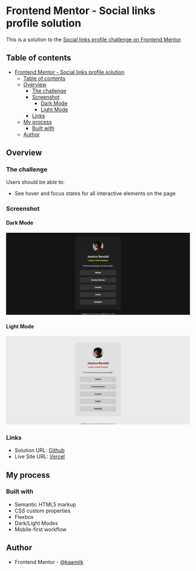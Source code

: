 # Frontend Mentor - Social links profile solution

This is a solution to the [Social links profile challenge on Frontend Mentor](https://www.frontendmentor.io/challenges/social-links-profile-UG32l9m6dQ). 

## Table of contents

- [Frontend Mentor - Social links profile solution](#frontend-mentor---social-links-profile-solution)
  - [Table of contents](#table-of-contents)
  - [Overview](#overview)
    - [The challenge](#the-challenge)
    - [Screenshot](#screenshot)
      - [Dark Mode](#dark-mode)
      - [Light Mode](#light-mode)
    - [Links](#links)
  - [My process](#my-process)
    - [Built with](#built-with)
  - [Author](#author)


## Overview

### The challenge

Users should be able to:

- See hover and focus states for all interactive elements on the page

### Screenshot

#### Dark Mode
![](./assets/images/screenshot.png)
#### Light Mode
![](./assets/images/screenshot-light.png)


### Links

- Solution URL: [Github](https://github.com/kaamiik/fm-Social-Links-Profile)
- Live Site URL: [Vercel](https://fm-social-links-profile-kappa.vercel.app/)

## My process

### Built with

- Semantic HTML5 markup
- CSS custom properties
- Flexbox
- Dark/Light Modes
- Mobile-first workflow

## Author

- Frontend Mentor - [@kaamiik](https://www.frontendmentor.io/profile/kaamiik)
